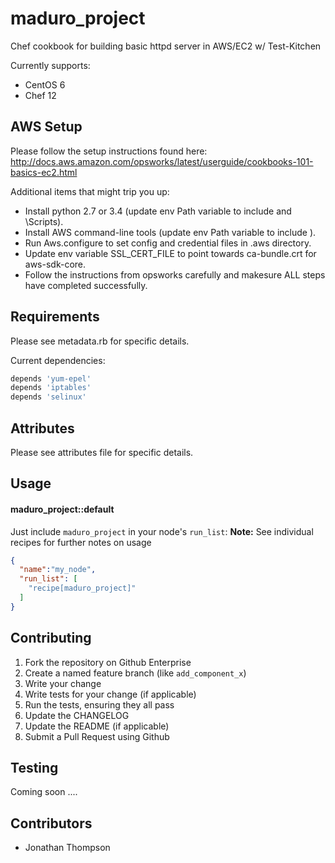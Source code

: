 maduro_project
====================
Chef cookbook for building basic httpd server in AWS/EC2 w/ Test-Kitchen

Currently supports:
- CentOS 6
- Chef 12

AWS Setup
------------
Please follow the setup instructions found here: http://docs.aws.amazon.com/opsworks/latest/userguide/cookbooks-101-basics-ec2.html

Additional items that might trip you up:
* Install python 2.7 or 3.4 (update env Path variable to include <Python Directory> and <Python Directory>\Scripts).
* Install AWS command-line tools (update env Path variable to include <AWSCLI directory>).
* Run Aws.configure to set config and credential files in .aws directory.
* Update env variable SSL_CERT_FILE to point towards ca-bundle.crt for aws-sdk-core.
* Follow the instructions from opsworks carefully and makesure ALL steps have completed successfully.

Requirements
------------
Please see metadata.rb for specific details.

Current dependencies:
```ruby
depends 'yum-epel'
depends 'iptables'
depends 'selinux'
```

Attributes
----------
Please see attributes file for specific details.

Usage
-----
#### maduro_project::default
Just include `maduro_project` in your node's `run_list`:
**Note:** See individual recipes for further notes on usage


```json
{
  "name":"my_node",
  "run_list": [
    "recipe[maduro_project]"
  ]
}
```

Contributing
------------
1. Fork the repository on Github Enterprise
2. Create a named feature branch (like `add_component_x`)
3. Write your change
4. Write tests for your change (if applicable)
5. Run the tests, ensuring they all pass
6. Update the CHANGELOG
7. Update the README (if applicable)
8. Submit a Pull Request using Github

Testing
------------
Coming soon ....

<!-- Unit tests, using rspec and ChefSpec, are required
Integration tests using Serverspec are also required

Make sure you have the required gems/verions installed
`bundle install`

Then run all of the tests with the gem environment specific for this project
`bundle exec rake`
* foodcritic
* rubocop
* chefspec
* kitchen-vagrant

To run specific test 'bundles'
* `bundle exec rake style`
* `bundle exec rake unit`
* `bundle exec rake integration:kitchen:openstack` -->

Contributors
-------------------
* Jonathan Thompson